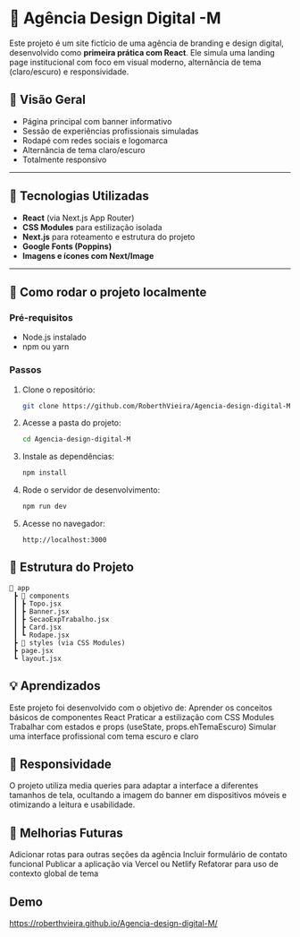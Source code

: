 # 🎨 Agência Design Digital -M

Este projeto é um site fictício de uma agência de branding e design digital, desenvolvido como **primeira prática com React**. Ele simula uma landing page institucional com foco em visual moderno, alternância de tema (claro/escuro) e responsividade.

## 📸 Visão Geral

- Página principal com banner informativo
- Sessão de experiências profissionais simuladas
- Rodapé com redes sociais e logomarca
- Alternância de tema claro/escuro
- Totalmente responsivo

---

## 🧪 Tecnologias Utilizadas

- **React** (via Next.js App Router)
- **CSS Modules** para estilização isolada
- **Next.js** para roteamento e estrutura do projeto
- **Google Fonts (Poppins)**
- **Imagens e ícones com Next/Image**

---

## 🚀 Como rodar o projeto localmente

### Pré-requisitos

- Node.js instalado
- npm ou yarn

### Passos

1. Clone o repositório:
   ```bash
   git clone https://github.com/RoberthVieira/Agencia-design-digital-M.git
2. Acesse a pasta do projeto:
   ```bash
   cd Agencia-design-digital-M
3. Instale as dependências:
   ```bash
   npm install
4. Rode o servidor de desenvolvimento:
   ```bash
   npm run dev
5. Acesse no navegador:
   ```
   http://localhost:3000

## 📂 Estrutura do Projeto
```
📁 app
 ┣ 📁 components
 ┃ ┣ Topo.jsx
 ┃ ┣ Banner.jsx
 ┃ ┣ SecaoExpTrabalho.jsx
 ┃ ┣ Card.jsx
 ┃ ┗ Rodape.jsx
 ┣ 📁 styles (via CSS Modules)
 ┣ page.jsx
 ┗ layout.jsx
```

## 💡 Aprendizados
Este projeto foi desenvolvido com o objetivo de:
Aprender os conceitos básicos de componentes React
Praticar a estilização com CSS Modules
Trabalhar com estados e props (useState, props.ehTemaEscuro)
Simular uma interface profissional com tema escuro e claro

## 📱 Responsividade
O projeto utiliza media queries para adaptar a interface a diferentes tamanhos de tela, ocultando a imagem do banner em dispositivos móveis e otimizando a leitura e usabilidade.

## 📝 Melhorias Futuras
Adicionar rotas para outras seções da agência
Incluir formulário de contato funcional
Publicar a aplicação via Vercel ou Netlify
Refatorar para uso de contexto global de tema

## Demo
https://roberthvieira.github.io/Agencia-design-digital-M/
